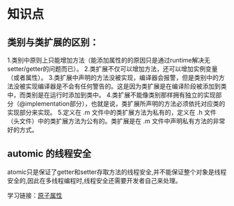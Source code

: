 # 知识点

## 类别与类扩展的区别：

1.类别中原则上只能增加方法（能添加属性的的原因只是通过runtime解决无setter/getter的问题而已）。 
2.类扩展不仅可以增加方法，还可以增加实例变量（或者属性）。
3.类扩展中声明的方法没被实现，编译器会报警，但是类别中的方法没被实现编译器是不会有任何警告的。这是因为类扩展是在编译阶段被添加到类中，而类别是在运行时添加到类中。
4.类扩展不能像类别那样拥有独立的实现部分（@implementation部分），也就是说，类扩展所声明的方法必须依托对应类的实现部分来实现。
5.定义在 .m 文件中的类扩展方法为私有的，定义在 .h 文件（头文件）中的类扩展方法为公有的。类扩展是在 .m 文件中声明私有方法的非常好的方式。

## automic 的线程安全

atomic只是保证了getter和setter存取方法的线程安全,并不能保证整个对象是线程安全的,因此在多线程编程时,线程安全还需要开发者自己来处理。

学习链接：[原子属性](http://liuduo.me/2018/02/08/objective-c-atomic/)




